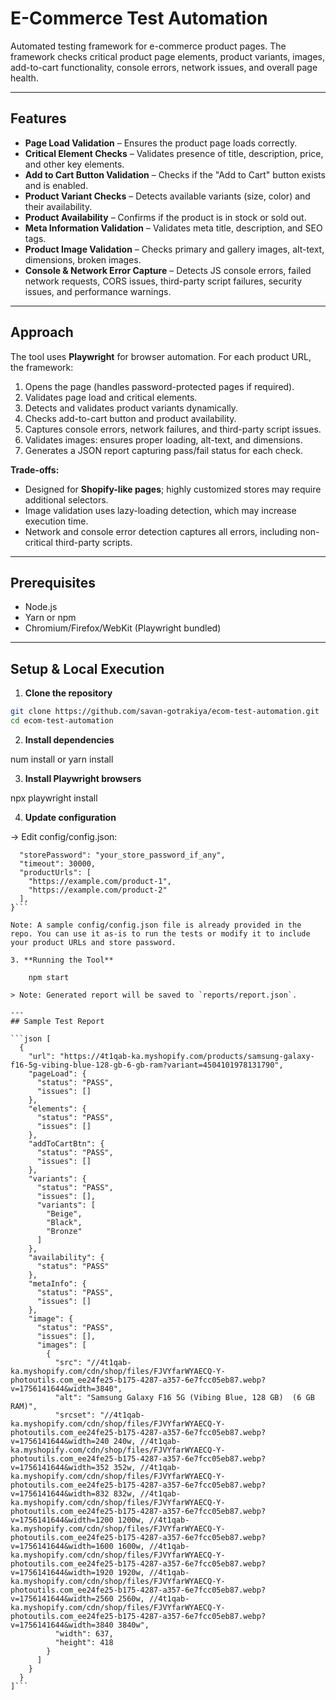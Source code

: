 # E-Commerce Test Automation

Automated testing framework for e-commerce product pages. The framework checks critical product page elements, product variants, images, add-to-cart functionality, console errors, network issues, and overall page health.

---

## Features

- **Page Load Validation** – Ensures the product page loads correctly.  
- **Critical Element Checks** – Validates presence of title, description, price, and other key elements.  
- **Add to Cart Button Validation** – Checks if the "Add to Cart" button exists and is enabled.  
- **Product Variant Checks** – Detects available variants (size, color) and their availability.  
- **Product Availability** – Confirms if the product is in stock or sold out.  
- **Meta Information Validation** – Validates meta title, description, and SEO tags.  
- **Product Image Validation** – Checks primary and gallery images, alt-text, dimensions, broken images.  
- **Console & Network Error Capture** – Detects JS console errors, failed network requests, CORS issues, third-party script failures, security issues, and performance warnings.  

---

## Approach

The tool uses **Playwright** for browser automation. For each product URL, the framework:

1. Opens the page (handles password-protected pages if required).  
2. Validates page load and critical elements.  
3. Detects and validates product variants dynamically.  
4. Checks add-to-cart button and product availability.  
5. Captures console errors, network failures, and third-party script issues.  
6. Validates images: ensures proper loading, alt-text, and dimensions.  
7. Generates a JSON report capturing pass/fail status for each check.

**Trade-offs:**  

- Designed for **Shopify-like pages**; highly customized stores may require additional selectors.  
- Image validation uses lazy-loading detection, which may increase execution time.  
- Network and console error detection captures all errors, including non-critical third-party scripts.

---

## Prerequisites

- Node.js
- Yarn or npm  
- Chromium/Firefox/WebKit (Playwright bundled)  

---

## Setup & Local Execution

1. **Clone the repository**

```bash
git clone https://github.com/savan-gotrakiya/ecom-test-automation.git
cd ecom-test-automation
```

2. **Install dependencies**

num install
or
yarn install


3. **Install Playwright browsers**

npx playwright install


4. **Update configuration**

-> Edit config/config.json:

```json{
  "storePassword": "your_store_password_if_any",
  "timeout": 30000,
  "productUrls": [
    "https://example.com/product-1",
    "https://example.com/product-2"
  ],
}```

Note: A sample config/config.json file is already provided in the repo. You can use it as-is to run the tests or modify it to include your product URLs and store password.

3. **Running the Tool**

    npm start

> Note: Generated report will be saved to `reports/report.json`.

---
## Sample Test Report

```json [
  {
    "url": "https://4t1qab-ka.myshopify.com/products/samsung-galaxy-f16-5g-vibing-blue-128-gb-6-gb-ram?variant=4504101978131790",
    "pageLoad": {
      "status": "PASS",
      "issues": []
    },
    "elements": {
      "status": "PASS",
      "issues": []
    },
    "addToCartBtn": {
      "status": "PASS",
      "issues": []
    },
    "variants": {
      "status": "PASS",
      "issues": [],
      "variants": [
        "Beige",
        "Black",
        "Bronze"
      ]
    },
    "availability": {
      "status": "PASS"
    },
    "metaInfo": {
      "status": "PASS",
      "issues": []
    },
    "image": {
      "status": "PASS",
      "issues": [],
      "images": [
        {
          "src": "//4t1qab-ka.myshopify.com/cdn/shop/files/FJVYfarWYAECQ-Y-photoutils.com_ee24fe25-b175-4287-a357-6e7fcc05eb87.webp?v=1756141644&width=3840",
          "alt": "Samsung Galaxy F16 5G (Vibing Blue, 128 GB)  (6 GB RAM)",
          "srcset": "//4t1qab-ka.myshopify.com/cdn/shop/files/FJVYfarWYAECQ-Y-photoutils.com_ee24fe25-b175-4287-a357-6e7fcc05eb87.webp?v=1756141644&width=240 240w, //4t1qab-ka.myshopify.com/cdn/shop/files/FJVYfarWYAECQ-Y-photoutils.com_ee24fe25-b175-4287-a357-6e7fcc05eb87.webp?v=1756141644&width=352 352w, //4t1qab-ka.myshopify.com/cdn/shop/files/FJVYfarWYAECQ-Y-photoutils.com_ee24fe25-b175-4287-a357-6e7fcc05eb87.webp?v=1756141644&width=832 832w, //4t1qab-ka.myshopify.com/cdn/shop/files/FJVYfarWYAECQ-Y-photoutils.com_ee24fe25-b175-4287-a357-6e7fcc05eb87.webp?v=1756141644&width=1200 1200w, //4t1qab-ka.myshopify.com/cdn/shop/files/FJVYfarWYAECQ-Y-photoutils.com_ee24fe25-b175-4287-a357-6e7fcc05eb87.webp?v=1756141644&width=1600 1600w, //4t1qab-ka.myshopify.com/cdn/shop/files/FJVYfarWYAECQ-Y-photoutils.com_ee24fe25-b175-4287-a357-6e7fcc05eb87.webp?v=1756141644&width=1920 1920w, //4t1qab-ka.myshopify.com/cdn/shop/files/FJVYfarWYAECQ-Y-photoutils.com_ee24fe25-b175-4287-a357-6e7fcc05eb87.webp?v=1756141644&width=2560 2560w, //4t1qab-ka.myshopify.com/cdn/shop/files/FJVYfarWYAECQ-Y-photoutils.com_ee24fe25-b175-4287-a357-6e7fcc05eb87.webp?v=1756141644&width=3840 3840w",
          "width": 637,
          "height": 418
        }
      ]
    }
  }
]```